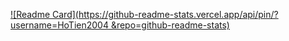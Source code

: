 [![Readme Card](https://github-readme-stats.vercel.app/api/pin/?username=HoTien2004
&repo=github-readme-stats)](https://github.com/HoTien2004/Backend0-Nodejs.git)
